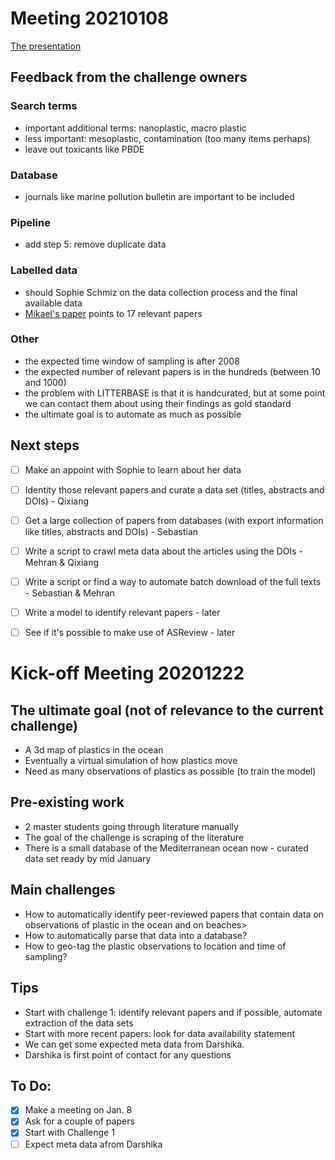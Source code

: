 # Meeting 20210108
[The presentation](https://docs.google.com/presentation/d/1EIYqbjCgD7ClhMcrJbf8yekJ5Ap-mRKtUY0Fkku5QLU/edit?usp=sharing)

## Feedback from the challenge owners
### Search terms
* important additional terms: nanoplastic, macro plastic
* less important: mesoplastic, contamination (too many items perhaps)
* leave out toxicants like PBDE

### Database
* journals like marine pollution bulletin are important to be included

### Pipeline
* add step 5: remove duplicate data

### Labelled data
* should Sophie Schmiz on the data collection process and the final available data
* [Mikael's paper](https://pubs.acs.org/doi/full/10.1021/acs.est.0c01984) points to 17 relevant papers

### Other
* the expected time window of sampling is after 2008
* the expected number of relevant papers is in the hundreds (between 10 and 1000)
* the problem with LITTERBASE is that it is handcurated, but at some point we can contact them about using their findings as gold standard
* the ultimate goal is to automate as much as possible

## Next steps
- [ ]  Make an appoint with Sophie to learn about her data
- [ ]  Identity those relevant papers and curate a data set (titles, abstracts and DOIs) - Qixiang 
- [ ]  Get a large collection of papers from databases (with export information like titles, abstracts and DOIs) - Sebastian
- [ ]  Write a script to crawl meta data about the articles using the DOIs - Mehran & Qixiang
- [ ]  Write a script or find a way to automate batch download of the full texts - Sebastian & Mehran
- [ ]  Write a model to identify relevant papers - later
- [ ]  See if it's possible to make use of ASReview - later


# Kick-off Meeting 20201222

## The ultimate goal (not of relevance to the current challenge)
* A 3d map of plastics in the ocean
* Eventually a virtual simulation of how plastics move
* Need as many observations of plastics as possible (to train the model)

## Pre-existing work
* 2 master students going through literature manually
* The goal of the challenge is scraping of the literature
* There is a small database of the Mediterranean ocean now - curated data set ready by mid January


## Main challenges
* How to automatically identify peer-reviewed papers that contain data on observations of plastic in the ocean and on beaches>
* How to automatically parse that data into a database?
* How to geo-tag the plastic observations to location and time of sampling?

## Tips

* Start with challenge 1: identify relevant papers and if possible, automate extraction of the data sets
* Start with more recent papers: look for data availability statement
* We can get some expected meta data from Darshika.
* Darshika is first point of contact for any questions

## To Do:

- [x]  Make a meeting on Jan. 8
- [x]  Ask for a couple of papers
- [x]  Start with Challenge 1
- [ ]  Expect meta data afrom Darshika
